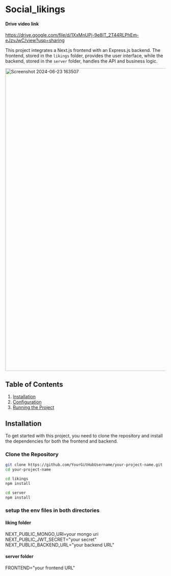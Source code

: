 # **Social_likings**

#### Drive video link 
   https://drive.google.com/file/d/1XxMnUPj-9e8IT_2T44RLPhEm-eJzvJwC/view?usp=sharing

This project integrates a Next.js frontend with an Express.js backend. The frontend, stored in the `likings` folder, provides the user interface, while the backend, stored in the `server` folder, handles the API and business logic.

<img width="951" alt="Screenshot 2024-06-23 163507" src="https://github.com/I-Vishal-Kumar/SOCIAL_LIKINGS/assets/149044653/8e538b7f-3829-48cc-9f82-a16be8b29f3f">

## **Table of Contents**

1. [Installation](#installation)
2. [Configuration](#configuration)
3. [Running the Project](#running-the-project)

## **Installation**

To get started with this project, you need to clone the repository and install the dependencies for both the frontend and backend.

### **Clone the Repository**

```bash
git clone https://github.com/YourGitHubUsername/your-project-name.git
cd your-project-name
```
```bash
cd likings
npm install
```
```bash
cd server
npm install
```

### **setup the env files in both directories**
#### liking folder
NEXT_PUBLIC_MONGO_URI=your mongo uri
NEXT_PUBLIC_JWT_SECRET="your secret"
NEXT_PUBLIC_BACKEND_URL="your backend URL"

#### server folder
FRONTEND="your frontend URL"



